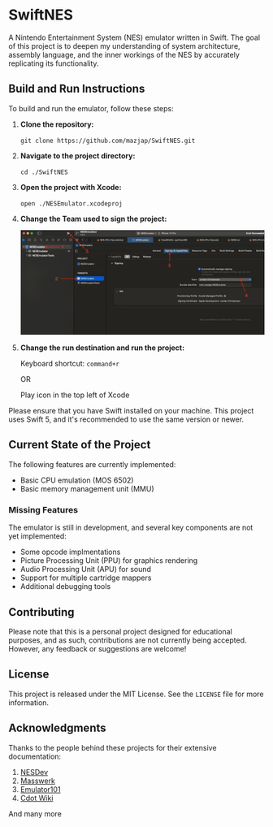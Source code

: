 # SwiftNES

A Nintendo Entertainment System (NES) emulator written in Swift. The goal of this project is to deepen my understanding of system architecture, assembly language, and the inner workings of the NES by accurately replicating its functionality.

## Build and Run Instructions

To build and run the emulator, follow these steps:

1. **Clone the repository:**

   `git clone https://github.com/mazjap/SwiftNES.git`

3. **Navigate to the project directory:**

   `cd ./SwiftNES`

4. **Open the project with Xcode:**

   `open ./NESEmulator.xcodeproj`

5. **Change the Team used to sign the project:**

   <img src="./src/setup.jpg" />

6. **Change the run destination and run the project:**
   
   Keyboard shortcut: `command+r`

   OR
   
   Play icon in the top left of Xcode

Please ensure that you have Swift installed on your machine. This project uses Swift 5, and it's recommended to use the same version or newer.

## Current State of the Project

The following features are currently implemented:

- Basic CPU emulation (MOS 6502)
- Basic memory management unit (MMU)

### Missing Features

The emulator is still in development, and several key components are not yet implemented:

- Some opcode implmentations
- Picture Processing Unit (PPU) for graphics rendering
- Audio Processing Unit (APU) for sound
- Support for multiple cartridge mappers
- Additional debugging tools

## Contributing

Please note that this is a personal project designed for educational purposes, and as such, contributions are not currently being accepted. However, any feedback or suggestions are welcome!

## License

This project is released under the MIT License. See the `LICENSE` file for more information.

## Acknowledgments

Thanks to the people behind these projects for their extensive documentation:

  1. [NESDev](https://www.nesdev.org/)
  2. [Masswerk](https://www.masswerk.at/nowgobang/2021/6502-illegal-opcodes)
  3. [Emulator101](http://www.emulator101.com/6502-addressing-modes.html)
  4. [Cdot Wiki](https://wiki.cdot.senecapolytechnic.ca/wiki/6502_Addressing_Modes)

And many more
